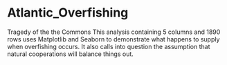# Atlantic_Overfishing
Tragedy of the the Commons
This analysis containing 5 columns and 1890 rows uses Matplotlib and Seaborn to demonstrate what happens to supply when overfishing occurs. It also calls into question the assumption that natural cooperations will balance things out.
